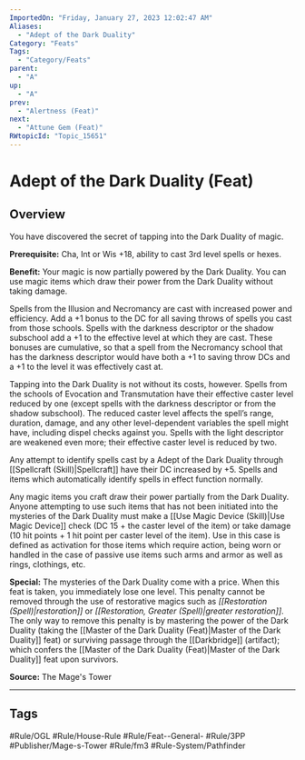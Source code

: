 ```yaml
---
ImportedOn: "Friday, January 27, 2023 12:02:47 AM"
Aliases:
  - "Adept of the Dark Duality"
Category: "Feats"
Tags:
  - "Category/Feats"
parent:
  - "A"
up:
  - "A"
prev:
  - "Alertness (Feat)"
next:
  - "Attune Gem (Feat)"
RWtopicId: "Topic_15651"
---
```

# Adept of the Dark Duality (Feat)
## Overview
You have discovered the secret of tapping into the Dark Duality of magic.

**Prerequisite:** Cha, Int or Wis +18, ability to cast 3rd level spells or hexes.

**Benefit:** Your magic is now partially powered by the Dark Duality. You can use magic items which draw their power from the Dark Duality without taking damage.

Spells from the Illusion and Necromancy are cast with increased power and efficiency. Add a +1 bonus to the DC for all saving throws of spells you cast from those schools. Spells with the darkness descriptor or the shadow subschool add a +1 to the effective level at which they are cast. These bonuses are cumulative, so that a spell from the Necromancy school that has the darkness descriptor would have both a +1 to saving throw DCs and a +1 to the level it was effectively cast at.

Tapping into the Dark Duality is not without its costs, however. Spells from the schools of Evocation and Transmutation have their effective caster level reduced by one (except spells with the darkness descriptor or from the shadow subschool).  The reduced caster level affects the spell’s range, duration, damage, and any other level-dependent variables the spell might have, including dispel checks against you. Spells with the light descriptor are weakened even more; their effective caster level is reduced by two. 

Any attempt to identify spells cast by a Adept of the Dark Duality through [[Spellcraft (Skill)|Spellcraft]] have their DC increased by +5. Spells and items which automatically identify spells in effect function normally.

Any magic items you craft draw their power partially from the Dark Duality. Anyone attempting to use such items that has not been initiated into the mysteries of the Dark Duality must make a [[Use Magic Device (Skill)|Use Magic Device]] check (DC 15 + the caster level of the item) or take damage (10 hit points + 1 hit point per caster level of the item). Use in this case is defined as activation for those items which require action, being worn or handled in the case of passive use items such arms and armor as well as rings, clothings, etc.

**Special:** The mysteries of the Dark Duality come with a price. When this feat is taken, you immediately lose one level. This penalty cannot be removed through the use of restorative magics such as *[[Restoration (Spell)|restoration]]* or *[[Restoration, Greater (Spell)|greater restoration]]*. The only way to remove this penalty is by mastering the power of the Dark Duality (taking the [[Master of the Dark Duality (Feat)|Master of the Dark Duality]] feat) or surviving passage through the [[Darkbridge]] (artifact); which confers the [[Master of the Dark Duality (Feat)|Master of the Dark Duality]] feat upon survivors.

**Source:** The Mage's Tower


---
## Tags
#Rule/OGL #Rule/House-Rule #Rule/Feat--General- #Rule/3PP #Publisher/Mage-s-Tower #Rule/fm3 #Rule-System/Pathfinder

